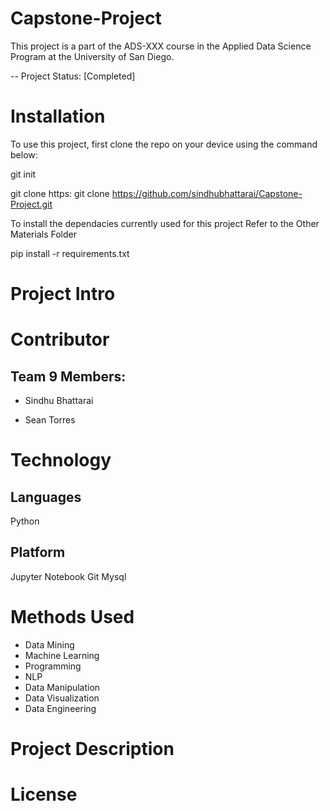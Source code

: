 # Capstone-Project

This project is a part of the ADS-XXX course in the Applied Data Science Program at the University of San Diego. 

-- Project Status: [Completed]


# Installation

To use this project, first clone the repo on your device using the command below:

git init

git clone https: git clone https://github.com/sindhubhattarai/Capstone-Project.git

To install the dependacies currently used for this project 
Refer to the Other Materials Folder

pip install -r requirements.txt

# Project Intro



# Contributor

## Team 9 Members:

* Sindhu Bhattarai

* Sean Torres

# Technology
## Languages
Python
## Platform
Jupyter Notebook
Git
Mysql

# Methods Used

*	Data Mining 
*	Machine Learning
*	Programming 
*	NLP
*	Data Manipulation
*	Data Visualization
*	Data Engineering







# Project Description


# License



